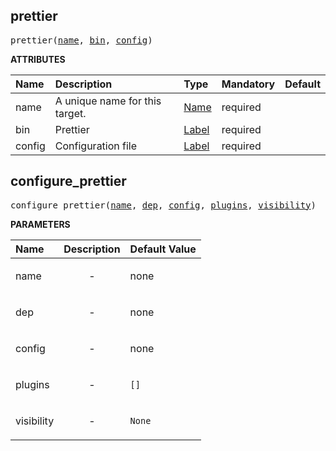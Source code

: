 <!-- Generated with Stardoc: http://skydoc.bazel.build -->

<a id="#prettier"></a>

## prettier

<pre>
prettier(<a href="#prettier-name">name</a>, <a href="#prettier-bin">bin</a>, <a href="#prettier-config">config</a>)
</pre>

**ATTRIBUTES**

| Name                               | Description                    | Type                                                               | Mandatory | Default |
| :--------------------------------- | :----------------------------- | :----------------------------------------------------------------- | :-------- | :------ |
| <a id="prettier-name"></a>name     | A unique name for this target. | <a href="https://bazel.build/docs/build-ref.html#name">Name</a>    | required  |         |
| <a id="prettier-bin"></a>bin       | Prettier                       | <a href="https://bazel.build/docs/build-ref.html#labels">Label</a> | required  |         |
| <a id="prettier-config"></a>config | Configuration file             | <a href="https://bazel.build/docs/build-ref.html#labels">Label</a> | required  |         |

<a id="#configure_prettier"></a>

## configure_prettier

<pre>
configure_prettier(<a href="#configure_prettier-name">name</a>, <a href="#configure_prettier-dep">dep</a>, <a href="#configure_prettier-config">config</a>, <a href="#configure_prettier-plugins">plugins</a>, <a href="#configure_prettier-visibility">visibility</a>)
</pre>

**PARAMETERS**

| Name                                                 | Description               | Default Value     |
| :--------------------------------------------------- | :------------------------ | :---------------- |
| <a id="configure_prettier-name"></a>name             | <p align="center"> - </p> | none              |
| <a id="configure_prettier-dep"></a>dep               | <p align="center"> - </p> | none              |
| <a id="configure_prettier-config"></a>config         | <p align="center"> - </p> | none              |
| <a id="configure_prettier-plugins"></a>plugins       | <p align="center"> - </p> | <code>[]</code>   |
| <a id="configure_prettier-visibility"></a>visibility | <p align="center"> - </p> | <code>None</code> |
